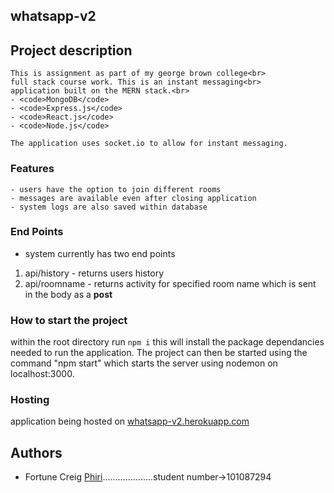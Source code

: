 ## whatsapp-v2

## Project description
    This is assignment as part of my george brown college<br>
    full stack course work. This is an instant messaging<br>
    application built on the MERN stack.<br>
    - <code>MongoDB</code>
    - <code>Express.js</code>
    - <code>React.js</code>
    - <code>Node.js</code>

    The application uses socket.io to allow for instant messaging.

### Features
    - users have the option to join different rooms
    - messages are available even after closing application
    - system logs are also saved within database

### End Points
- system currently has two end points

1. api/history - returns users history 
2. api/roomname - returns activity for specified room name which is sent in the body as a **post**

### How to start the project
within the root directory run <code>npm i</code> this will install the package dependancies needed to run the application.
The project can then be started using the command "npm start" which starts the server using nodemon on localhost:3000.

### Hosting
application being hosted on [whatsapp-v2.herokuapp.com](whatsapp-v2.herokuapp.com/api)

## Authors
- Fortune Creig [Phiri](https://www.github.com/creigPhiri)....................student number->101087294